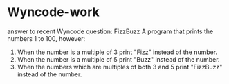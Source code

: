 # Wyncode-work
answer to recent Wyncode question: FizzBuzz
A program that prints the numbers 1 to 100, however:

1) When the number is a multiple of 3 print "Fizz" instead of the number.
2) When the number is a multiple of 5 print "Buzz" instead of the number.
3) When the numbers which are multiples of both 3 and 5 print "FizzBuzz" instead of the number.
